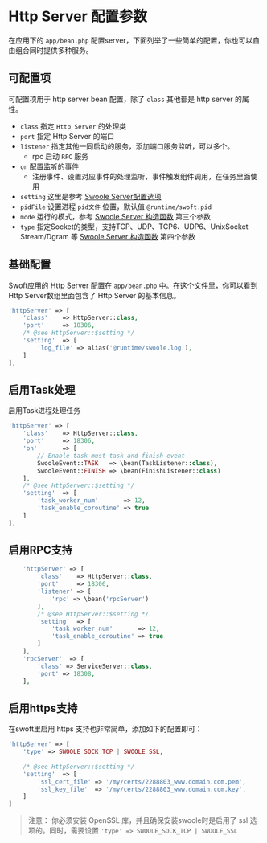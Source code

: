 # Http Server 配置参数

在应用下的 `app/bean.php` 配置server，下面列举了一些简单的配置，你也可以自由组合同时提供多种服务。

## 可配置项

可配置项用于 http server bean 配置，除了 `class` 其他都是 http server 的属性。

- `class` 指定 `Http Server` 的处理类
- `port` 指定 Http Server 的端口
- `listener` 指定其他一同启动的服务，添加端口服务监听，可以多个。
    - rpc 启动 `RPC` 服务
- `on` 配置监听的事件
    - 注册事件、设置对应事件的处理监听，事件触发组件调用，在任务里面使用
- `setting` 这里是参考 [Swoole Server配置选项](https://wiki.swoole.com/wiki/page/274.html)
- `pidFile` 设置进程 `pid文件` 位置，默认值 `@runtime/swoft.pid`
- `mode` 运行的模式，参考 [Swoole Server 构造函数](https://wiki.swoole.com/wiki/page/14.html) 第三个参数
- `type` 指定Socket的类型，支持TCP、UDP、TCP6、UDP6、UnixSocket Stream/Dgram 等 [Swoole Server 构造函数](https://wiki.swoole.com/wiki/page/14.html) 第四个参数

## 基础配置

Swoft应用的 Http Server 配置在 `app/bean.php` 中。在这个文件里，你可以看到 Http Server数组里面包含了 Http Server 的基本信息。

```php
'httpServer' => [
    'class'    => HttpServer::class,
    'port'     => 18306,
    /* @see HttpServer::$setting */
    'setting'  => [
        'log_file' => alias('@runtime/swoole.log'),
    ]
],
```

## 启用Task处理

启用Task进程处理任务

```php
'httpServer' => [
    'class'    => HttpServer::class,
    'port'     => 18306,
    'on'       => [
        // Enable task must task and finish event
        SwooleEvent::TASK   => \bean(TaskListener::class),  
        SwooleEvent::FINISH => \bean(FinishListener::class)
    ],
    /* @see HttpServer::$setting */
    'setting'  => [
        'task_worker_num'       => 12,
        'task_enable_coroutine' => true
    ]
],
```

## 启用RPC支持

```php
    'httpServer' => [
        'class'    => HttpServer::class,
        'port'     => 18306,
        'listener' => [
            'rpc' => \bean('rpcServer')
        ],
        /* @see HttpServer::$setting */
        'setting'  => [
            'task_worker_num'       => 12,
            'task_enable_coroutine' => true
        ]
    ],
    'rpcServer'  => [
        'class' => ServiceServer::class,
        'port' => 18308,
    ],
```

## 启用https支持

在swoft里启用 https 支持也非常简单，添加如下的配置即可：

```php
'httpServer' => [
    'type' => SWOOLE_SOCK_TCP | SWOOLE_SSL,
    
    /* @see HttpServer::$setting */
    'setting'  => [
        'ssl_cert_file' => '/my/certs/2288803_www.domain.com.pem',
        'ssl_key_file'  => '/my/certs/2288803_www.domain.com.key',
    ]
]
```

> 注意： 你必须安装 OpenSSL 库，并且确保安装swoole时是启用了 ssl 选项的。同时，需要设置 `'type' => SWOOLE_SOCK_TCP | SWOOLE_SSL`

